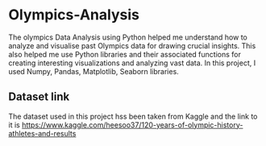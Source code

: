 
# Olympics-Analysis

The olympics Data Analysis using Python helped me understand how to analyze and visualise past Olympics data for drawing crucial insights. This also helped me use Python libraries and their associated functions for creating interesting visualizations and analyzing vast data. In this project, I used Numpy, Pandas, Matplotlib, Seaborn libraries. 


## Dataset link

The dataset used in this project hss been taken from Kaggle and the link to it is
https://www.kaggle.com/heesoo37/120-years-of-olympic-history-athletes-and-results

  
